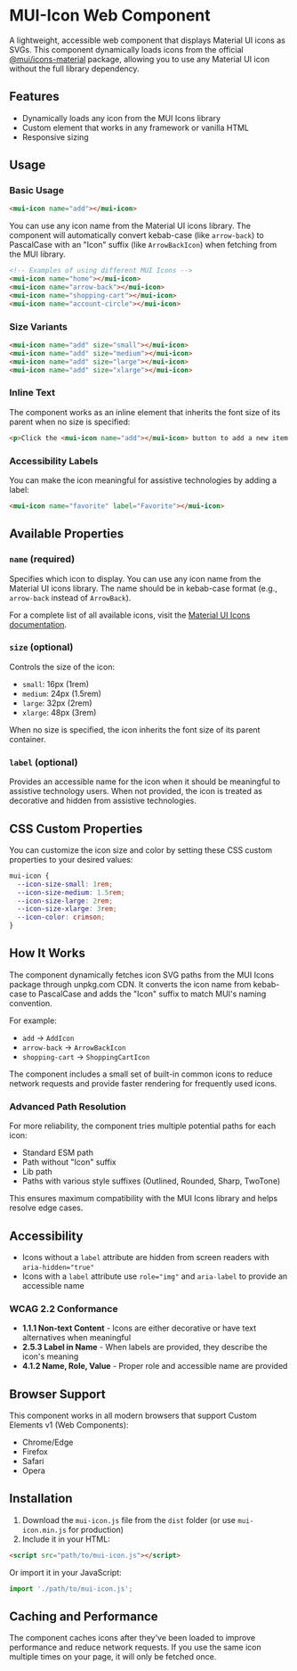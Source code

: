# MUI-Icon Web Component

A lightweight, accessible web component that displays Material UI icons as SVGs. This component dynamically loads icons from the official [@mui/icons-material](https://www.npmjs.com/package/@mui/icons-material) package, allowing you to use any Material UI icon without the full library dependency.

## Features

- Dynamically loads any icon from the MUI Icons library
- Custom element that works in any framework or vanilla HTML
- Responsive sizing

## Usage

### Basic Usage

```html
<mui-icon name="add"></mui-icon>
```

You can use any icon name from the Material UI icons library. The component will automatically convert kebab-case (like `arrow-back`) to PascalCase with an "Icon" suffix (like `ArrowBackIcon`) when fetching from the MUI library.

```html
<!-- Examples of using different MUI Icons -->
<mui-icon name="home"></mui-icon>
<mui-icon name="arrow-back"></mui-icon>
<mui-icon name="shopping-cart"></mui-icon>
<mui-icon name="account-circle"></mui-icon>
```

### Size Variants

```html
<mui-icon name="add" size="small"></mui-icon>
<mui-icon name="add" size="medium"></mui-icon>
<mui-icon name="add" size="large"></mui-icon>
<mui-icon name="add" size="xlarge"></mui-icon>
```

### Inline Text

The component works as an inline element that inherits the font size of its parent when no size is specified:

```html
<p>Click the <mui-icon name="add"></mui-icon> button to add a new item.</p>
```

### Accessibility Labels

You can make the icon meaningful for assistive technologies by adding a label:

```html
<mui-icon name="favorite" label="Favorite"></mui-icon>
```

## Available Properties

### `name` (required)

Specifies which icon to display. You can use any icon name from the Material UI icons library. The name should be in kebab-case format (e.g., `arrow-back` instead of `ArrowBack`).

For a complete list of all available icons, visit the [Material UI Icons documentation](https://mui.com/material-ui/material-icons/).

### `size` (optional)

Controls the size of the icon:

- `small`: 16px (1rem)
- `medium`: 24px (1.5rem)
- `large`: 32px (2rem)
- `xlarge`: 48px (3rem)

When no size is specified, the icon inherits the font size of its parent container.

### `label` (optional)

Provides an accessible name for the icon when it should be meaningful to assistive technology users. When not provided, the icon is treated as decorative and hidden from assistive technologies.

## CSS Custom Properties

You can customize the icon size and color by setting these CSS custom properties to your desired values:

```css
mui-icon {
  --icon-size-small: 1rem;
  --icon-size-medium: 1.5rem;
  --icon-size-large: 2rem;
  --icon-size-xlarge: 3rem;
  --icon-color: crimson;
}
```

## How It Works

The component dynamically fetches icon SVG paths from the MUI Icons package through unpkg.com CDN. It converts the icon name from kebab-case to PascalCase and adds the "Icon" suffix to match MUI's naming convention.

For example:

- `add` → `AddIcon`
- `arrow-back` → `ArrowBackIcon`
- `shopping-cart` → `ShoppingCartIcon`

The component includes a small set of built-in common icons to reduce network requests and provide faster rendering for frequently used icons.

### Advanced Path Resolution

For more reliability, the component tries multiple potential paths for each icon:

- Standard ESM path
- Path without "Icon" suffix
- Lib path
- Paths with various style suffixes (Outlined, Rounded, Sharp, TwoTone)

This ensures maximum compatibility with the MUI Icons library and helps resolve edge cases.

## Accessibility

- Icons without a `label` attribute are hidden from screen readers with `aria-hidden="true"`
- Icons with a `label` attribute use `role="img"` and `aria-label` to provide an accessible name

### WCAG 2.2 Conformance

- **1.1.1 Non-text Content** - Icons are either decorative or have text alternatives when meaningful
- **2.5.3 Label in Name** - When labels are provided, they describe the icon's meaning
- **4.1.2 Name, Role, Value** - Proper role and accessible name are provided

## Browser Support

This component works in all modern browsers that support Custom Elements v1 (Web Components):

- Chrome/Edge
- Firefox
- Safari
- Opera

## Installation

1. Download the `mui-icon.js` file from the `dist` folder (or use `mui-icon.min.js` for production)
2. Include it in your HTML:

```html
<script src="path/to/mui-icon.js"></script>
```

Or import it in your JavaScript:

```javascript
import './path/to/mui-icon.js';
```

## Caching and Performance

The component caches icons after they've been loaded to improve performance and reduce network requests. If you use the same icon multiple times on your page, it will only be fetched once.
